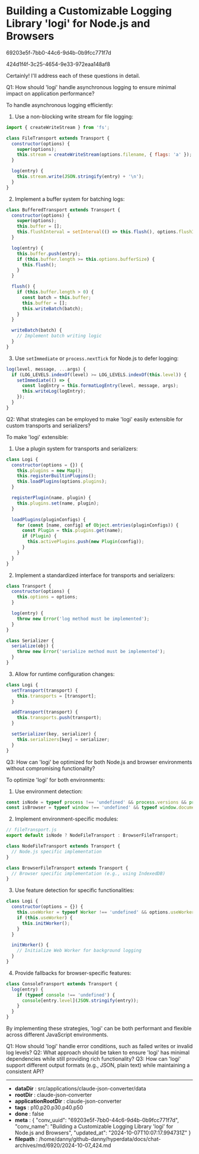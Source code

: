 # Building a Customizable Logging Library 'logi' for Node.js and Browsers

69203e5f-7bb0-44c6-9d4b-0b9fcc771f7d

424d1f4f-3c25-4654-9e33-972eaa148af8

 Certainly! I'll address each of these questions in detail.

Q1: How should 'logi' handle asynchronous logging to ensure minimal impact on application performance?

To handle asynchronous logging efficiently:

1. Use a non-blocking write stream for file logging:
```javascript
import { createWriteStream } from 'fs';

class FileTransport extends Transport {
  constructor(options) {
    super(options);
    this.stream = createWriteStream(options.filename, { flags: 'a' });
  }

  log(entry) {
    this.stream.write(JSON.stringify(entry) + '\n');
  }
}
```

2. Implement a buffer system for batching logs:
```javascript
class BufferedTransport extends Transport {
  constructor(options) {
    super(options);
    this.buffer = [];
    this.flushInterval = setInterval(() => this.flush(), options.flushInterval || 1000);
  }

  log(entry) {
    this.buffer.push(entry);
    if (this.buffer.length >= this.options.bufferSize) {
      this.flush();
    }
  }

  flush() {
    if (this.buffer.length > 0) {
      const batch = this.buffer;
      this.buffer = [];
      this.writeBatch(batch);
    }
  }

  writeBatch(batch) {
    // Implement batch writing logic
  }
}
```

3. Use `setImmediate` or `process.nextTick` for Node.js to defer logging:
```javascript
log(level, message, ...args) {
  if (LOG_LEVELS.indexOf(level) >= LOG_LEVELS.indexOf(this.level)) {
    setImmediate(() => {
      const logEntry = this.formatLogEntry(level, message, args);
      this.writeLog(logEntry);
    });
  }
}
```

Q2: What strategies can be employed to make 'logi' easily extensible for custom transports and serializers?

To make 'logi' extensible:

1. Use a plugin system for transports and serializers:
```javascript
class Logi {
  constructor(options = {}) {
    this.plugins = new Map();
    this.registerBuiltinPlugins();
    this.loadPlugins(options.plugins);
  }

  registerPlugin(name, plugin) {
    this.plugins.set(name, plugin);
  }

  loadPlugins(pluginConfigs) {
    for (const [name, config] of Object.entries(pluginConfigs)) {
      const Plugin = this.plugins.get(name);
      if (Plugin) {
        this.activePlugins.push(new Plugin(config));
      }
    }
  }
}
```

2. Implement a standardized interface for transports and serializers:
```javascript
class Transport {
  constructor(options) {
    this.options = options;
  }

  log(entry) {
    throw new Error('log method must be implemented');
  }
}

class Serializer {
  serialize(obj) {
    throw new Error('serialize method must be implemented');
  }
}
```

3. Allow for runtime configuration changes:
```javascript
class Logi {
  setTransport(transport) {
    this.transports = [transport];
  }

  addTransport(transport) {
    this.transports.push(transport);
  }

  setSerializer(key, serializer) {
    this.serializers[key] = serializer;
  }
}
```

Q3: How can 'logi' be optimized for both Node.js and browser environments without compromising functionality?

To optimize 'logi' for both environments:

1. Use environment detection:
```javascript
const isNode = typeof process !== 'undefined' && process.versions && process.versions.node;
const isBrowser = typeof window !== 'undefined' && typeof window.document !== 'undefined';
```

2. Implement environment-specific modules:
```javascript
// fileTransport.js
export default isNode ? NodeFileTransport : BrowserFileTransport;

class NodeFileTransport extends Transport {
  // Node.js specific implementation
}

class BrowserFileTransport extends Transport {
  // Browser specific implementation (e.g., using IndexedDB)
}
```

3. Use feature detection for specific functionalities:
```javascript
class Logi {
  constructor(options = {}) {
    this.useWorker = typeof Worker !== 'undefined' && options.useWorker;
    if (this.useWorker) {
      this.initWorker();
    }
  }

  initWorker() {
    // Initialize Web Worker for background logging
  }
}
```

4. Provide fallbacks for browser-specific features:
```javascript
class ConsoleTransport extends Transport {
  log(entry) {
    if (typeof console !== 'undefined') {
      console[entry.level](JSON.stringify(entry));
    }
  }
}
```

By implementing these strategies, 'logi' can be both performant and flexible across different JavaScript environments.

Q1: How should 'logi' handle error conditions, such as failed writes or invalid log levels?
Q2: What approach should be taken to ensure 'logi' has minimal dependencies while still providing rich functionality?
Q3: How can 'logi' support different output formats (e.g., JSON, plain text) while maintaining a consistent API?

---

* **dataDir** : src/applications/claude-json-converter/data
* **rootDir** : claude-json-converter
* **applicationRootDir** : claude-json-converter
* **tags** : p10.p20.p30.p40.p50
* **done** : false
* **meta** : {
  "conv_uuid": "69203e5f-7bb0-44c6-9d4b-0b9fcc771f7d",
  "conv_name": "Building a Customizable Logging Library 'logi' for Node.js and Browsers",
  "updated_at": "2024-10-07T10:07:17.994731Z"
}
* **filepath** : /home/danny/github-danny/hyperdata/docs/chat-archives/md/6920/2024-10-07_424.md